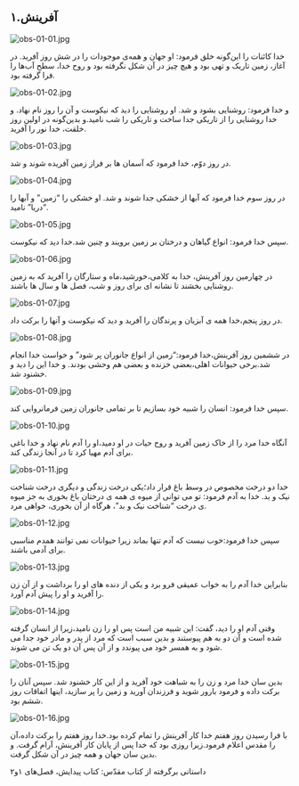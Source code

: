 ۱.آفرینش
--------

![obs-01-01.jpg](/var/www/vhosts/door43.org/httpdocs/data/gitrepo/media/en/obs/obs-01-01.jpg "obs-01-01.jpg")

خدا کائنات را این‌گونه خلق فرمود: او جهان و همه‌ی موجودات را در شش روز
آفرید. در آغاز، زمین تاریک و تهی بود و هیچ چیز در آن شکل نگرفته بود و
روح خدا، سطح آب‌ها را فرا گرفته بود.

![obs-01-02.jpg](/var/www/vhosts/door43.org/httpdocs/data/gitrepo/media/en/obs/obs-01-02.jpg "obs-01-02.jpg")

و خدا فرمود: روشنایی بشود و شد. او روشنایی را دید که نیکوست و آن ‌را روز
نام نهاد. و خدا روشنایی را از تاریکی جدا ساخت و تاریکی را شب نامید.و
بدین‌گونه در اولین روز خلقت، خدا نور را آفرید.

![obs-01-03.jpg](/var/www/vhosts/door43.org/httpdocs/data/gitrepo/media/en/obs/obs-01-03.jpg "obs-01-03.jpg")

در روز دوّم، خدا فرمود که آسمان ها بر فراز زمین آفریده شوند و شد.

![obs-01-04.jpg](/var/www/vhosts/door43.org/httpdocs/data/gitrepo/media/en/obs/obs-01-04.jpg "obs-01-04.jpg")

در روز سوم خدا فرمود که آبها از خشکی جدا شوند و شد. او خشکی را “زمين” و
آبها را “دريا” ناميد.

![obs-01-05.jpg](/var/www/vhosts/door43.org/httpdocs/data/gitrepo/media/en/obs/obs-01-05.jpg "obs-01-05.jpg")

سپس خدا فرمود: انواع گیاهان و درختان بر زمین برویند و چنين شد.خدا ديد که
نيکوست.

![obs-01-06.jpg](/var/www/vhosts/door43.org/httpdocs/data/gitrepo/media/en/obs/obs-01-06.jpg "obs-01-06.jpg")

در چهارمین روز آفرينش، خدا به کلامی،خورشید،ماه و ستارگان را آفرید که به
زمین روشنایی بخشند تا نشانه ای برای روز و شب، فصل ها و سال ها باشند.

![obs-01-07.jpg](/var/www/vhosts/door43.org/httpdocs/data/gitrepo/media/en/obs/obs-01-07.jpg "obs-01-07.jpg")

در روز پنجم،خدا همه ی آبزيان و پرندگان را آفرید و ديد که نيکوست و آنها
را برکت داد.

![obs-01-08.jpg](/var/www/vhosts/door43.org/httpdocs/data/gitrepo/media/en/obs/obs-01-08.jpg "obs-01-08.jpg")

در ششمین روز آفرینش،خدا فرمود:“زمین از انواع جانوران پر شود” و خواست خدا
انجام شد.برخی حیوانات اهلی،بعضی خزنده و بعضی هم وحشی بودند. و خدا این را
دید و خشنود شد.

![obs-01-09.jpg](/var/www/vhosts/door43.org/httpdocs/data/gitrepo/media/en/obs/obs-01-09.jpg "obs-01-09.jpg")

سپس خدا فرمود: انسان را شبیه خود بسازیم تا بر تمامی جانوران زمین
فرمانروایی کند.

![obs-01-10.jpg](/var/www/vhosts/door43.org/httpdocs/data/gitrepo/media/en/obs/obs-01-10.jpg "obs-01-10.jpg")

آنگاه خدا مرد را از خاک زمین آفرید و روح حیات در او دمید،او را آدم نام
نهاد و خدا باغی برای آدم مهيا کرد تا در آنجا زندگی کند.

![obs-01-11.jpg](/var/www/vhosts/door43.org/httpdocs/data/gitrepo/media/en/obs/obs-01-11.jpg "obs-01-11.jpg")

خدا دو درخت مخصوص در وسط باغ قرار داد؛يکی درخت زندگی و ديگری درخت شناخت
نیک و بد. خدا به آدم فرمود: تو می توانی از میوه ی همه ی درختان باغ بخوری
به جز میوه ی درخت “شناخت نیک و بد”، هرگاه از آن بخوری، خواهی مرد.

![obs-01-12.jpg](/var/www/vhosts/door43.org/httpdocs/data/gitrepo/media/en/obs/obs-01-12.jpg "obs-01-12.jpg")

سپس خدا فرمود:خوب نیست که آدم تنها بماند زیرا حیوانات نمی توانند همدم
مناسبی برای آدمی باشند.

![obs-01-13.jpg](/var/www/vhosts/door43.org/httpdocs/data/gitrepo/media/en/obs/obs-01-13.jpg "obs-01-13.jpg")

بنابراین خدا آدم را به خواب عمیقی فرو برد و یکی از دنده های او را برداشت
و از آن زن را آفرید و او​ را پیش آدم آورد.

![obs-01-14.jpg](/var/www/vhosts/door43.org/httpdocs/data/gitrepo/media/en/obs/obs-01-14.jpg "obs-01-14.jpg")

وقتی آدم او را دید، گفت: این شبیه من است پس او را زن ناميد،زیرا از انسان
گرفته شده است و آن دو به هم پيوستند و بدين سبب است که مرد از پدر و مادر
خود جدا می شود و به همسر خود می پیوندد و از آن پس آن دو یک تن می شوند.

![obs-01-15.jpg](/var/www/vhosts/door43.org/httpdocs/data/gitrepo/media/en/obs/obs-01-15.jpg "obs-01-15.jpg")

بدين سان خدا مرد و زن را به شباهت خود آفريد و از این کار خشنود شد. سپس
آنان را برکت داده و فرمود بارور شوید و فرزندان آوريد و زمین را پر سازید،
اینها اتفاقات روز ششم بود.

![obs-01-16.jpg](/var/www/vhosts/door43.org/httpdocs/data/gitrepo/media/en/obs/obs-01-16.jpg "obs-01-16.jpg")

با فرا رسیدن روز هفتم خدا کار آفرینش را تمام کرده بود.خدا روز هفتم را
برکت داده،آن را مقدس اعلام فرمود.زیرا روزی بود که خدا پس از پایان کار
آفرینش، آرام گرفت. و بدين سان جهان و همه چیز در آن شکل گرفت.

داستانی برگرفته از کتاب مقدّس: کتاب پیدایش، فصل‌های ۱و۲
